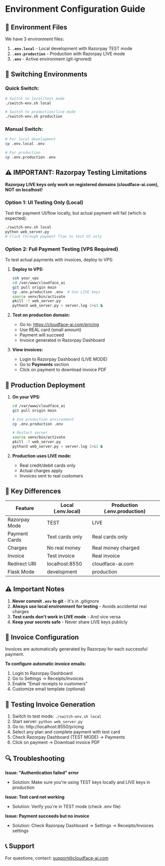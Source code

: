 # Environment Configuration Guide

## 📁 Environment Files

We have 3 environment files:

1. **`.env.local`** - Local development with Razorpay TEST mode
2. **`.env.production`** - Production with Razorpay LIVE mode
3. **`.env`** - Active environment (git-ignored)

## 🔄 Switching Environments

### Quick Switch:
```bash
# Switch to local/test mode
./switch-env.sh local

# Switch to production/live mode
./switch-env.sh production
```

### Manual Switch:
```bash
# For local development
cp .env.local .env

# For production
cp .env.production .env
```

## ⚠️ IMPORTANT: Razorpay Testing Limitations

**Razorpay LIVE keys only work on registered domains (cloudface-ai.com), NOT on localhost!**

### Option 1: UI Testing Only (Local)
Test the payment UI/flow locally, but actual payment will fail (which is expected):
```bash
./switch-env.sh local
python web_server.py
# Click through payment flow to test UI only
```

### Option 2: Full Payment Testing (VPS Required)  
To test actual payments with invoices, deploy to VPS:

1. **Deploy to VPS:**
   ```bash
   ssh your_vps
   cd /var/www/cloudface_ai
   git pull origin main
   cp .env.production .env  # Use LIVE keys
   source venv/bin/activate
   pkill -f web_server.py
   python3 web_server.py > server.log 2>&1 &
   ```

2. **Test on production domain:**
   - Go to: https://cloudface-ai.com/pricing
   - Use REAL card (small amount)
   - Payment will succeed
   - Invoice generated in Razorpay Dashboard

3. **View invoices:**
   - Login to Razorpay Dashboard (LIVE MODE)
   - Go to **Payments** section
   - Click on payment to download invoice PDF

## 🚀 Production Deployment

1. **On your VPS:**
   ```bash
   cd /var/www/cloudface_ai
   git pull origin main
   
   # Use production environment
   cp .env.production .env
   
   # Restart server
   source venv/bin/activate
   pkill -f web_server.py
   python3 web_server.py > server.log 2>&1 &
   ```

2. **Production uses LIVE mode:**
   - Real credit/debit cards only
   - Actual charges apply
   - Invoices sent to real customers

## 🔑 Key Differences

| Feature | Local (.env.local) | Production (.env.production) |
|---------|-------------------|------------------------------|
| Razorpay Mode | TEST | LIVE |
| Payment Cards | Test cards only | Real cards only |
| Charges | No real money | Real money charged |
| Invoice | Test invoice | Real invoice |
| Redirect URI | localhost:8550 | cloudface-ai.com |
| Flask Mode | development | production |

## ⚠️ Important Notes

1. **Never commit `.env` to git** - It's in .gitignore
2. **Always use local environment for testing** - Avoids accidental real charges
3. **Test cards don't work in LIVE mode** - And vice versa
4. **Keep your secrets safe** - Never share LIVE keys publicly

## 📧 Invoice Configuration

Invoices are automatically generated by Razorpay for each successful payment.

**To configure automatic invoice emails:**
1. Login to Razorpay Dashboard
2. Go to Settings → Receipts/Invoices
3. Enable "Email receipts to customers"
4. Customize email template (optional)

## 🧪 Testing Invoice Generation

1. Switch to test mode: `./switch-env.sh local`
2. Start server: `python web_server.py`
3. Go to: http://localhost:8550/pricing
4. Select any plan and complete payment with test card
5. Check Razorpay Dashboard (TEST MODE) → Payments
6. Click on payment → Download invoice PDF

## 🔍 Troubleshooting

**Issue: "Authentication failed" error**
- Solution: Make sure you're using TEST keys locally and LIVE keys in production

**Issue: Test card not working**
- Solution: Verify you're in TEST mode (check .env file)

**Issue: Payment succeeds but no invoice**
- Solution: Check Razorpay Dashboard → Settings → Receipts/Invoices settings

## 📞 Support

For questions, contact: support@cloudface-ai.com

